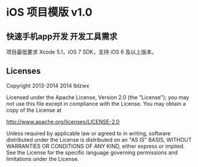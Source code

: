 iOS 项目模版 v1.0
========================================================================================
快速手机app开发
开发工具需求
----------------------------------------------------------------------------------------
项目最低要求 Xcode 5.1，iOS 7 SDK，支持 iOS 6 及以上版本。


Licenses
----
Copyright 2013-2014 2014 lblzwx

Licensed under the Apache License, Version 2.0 (the "License");
you may not use this file except in compliance with the License.
You may obtain a copy of the License at

  http://www.apache.org/licenses/LICENSE-2.0

Unless required by applicable law or agreed to in writing, software
distributed under the License is distributed on an "AS IS" BASIS,
WITHOUT WARRANTIES OR CONDITIONS OF ANY KIND, either express or implied.
See the License for the specific language governing permissions and
limitations under the License.
